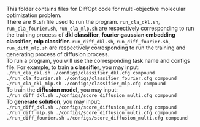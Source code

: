 This folder contains files for DiffOpt code for multi-objective molecular optimization problem.  
There are 6 .sh file used to run the program. `run_cla_dkl.sh`, `run_cla_fourier.sh`, `run_cla_mlp.sh` are respectively corresponding to run the training process of **dkl classifier**, **fourier gaussian embedding classifier**, **mlp classifier**. `run_diff_dkl.sh`, `run_diff_fourier.sh`, `run_diff_mlp.sh` are respectively corresponding to run the training and generating process of diffusion process.  
To run a program, you will use the corresponding task name and configs file. For example, to train a **classifier**, you may input:  
`./run_cla_dkl.sh ./configs/classifier_dkl.cfg compound`  
`./run_cla_fourier.sh ./configs/classifier_fourier.cfg compound`  
`./run_cla_dkl_mlp.sh ./configs/classifier_mlp.cfg compound`  
To train the **diffusion model**, you may input:  
`./run_diff_dkl.sh ./configs/score_diffusion_multi.cfg compound`  
To **generate solution**, you may input:  
`./run_diff_dkl.sh ./configs/score_diffusion_multi.cfg compound` 
`./run_diff_mlp.sh ./configs/score_diffusion_multi.cfg compound`  
`./run_diff_fourier.sh ./configs/score_diffusion_multi.cfg compound`  